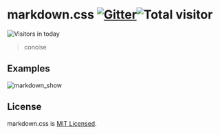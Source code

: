# markdown.css [![Gitter](https://badges.gitter.im/Join%20Chat.svg)](https://gitter.im/markdownStyleSheet)![Total visitor](https://visitor-count-badge.herokuapp.com/total.svg?repo_id=joriewong.markdown)
![Visitors in today](https://visitor-count-badge.herokuapp.com/today.svg?repo_id=joriewong.markdown)

> concise

## Examples

![markdown_show](https://github.com/joriewong/markdown/blob/master/img/markdown.png)

## License

markdown.css is [MIT Licensed](https://github.com/joriewong/markdown/blob/master/LICENSE).
